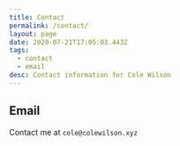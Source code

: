 ```yaml
---
title: Contact
permalink: /contact/
layout: page
date: 2020-07-21T17:05:03.443Z
tags:
  - contact
  - email
desc: Contact information for Cole Wilson
---
```

## Email
Contact me at `cole@colewilson.xyz`
